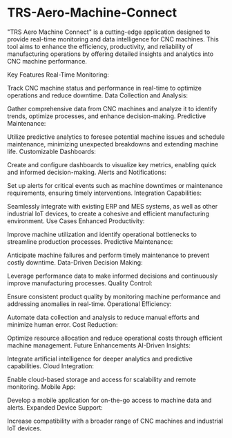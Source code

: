 # TRS-Aero-Machine-Connect
"TRS Aero Machine Connect" is a cutting-edge application designed to provide real-time monitoring and data intelligence for CNC machines. This tool aims to enhance the efficiency, productivity, and reliability of manufacturing operations by offering detailed insights and analytics into CNC machine performance.

Key Features
Real-Time Monitoring:

Track CNC machine status and performance in real-time to optimize operations and reduce downtime.
Data Collection and Analysis:

Gather comprehensive data from CNC machines and analyze it to identify trends, optimize processes, and enhance decision-making.
Predictive Maintenance:

Utilize predictive analytics to foresee potential machine issues and schedule maintenance, minimizing unexpected breakdowns and extending machine life.
Customizable Dashboards:

Create and configure dashboards to visualize key metrics, enabling quick and informed decision-making.
Alerts and Notifications:

Set up alerts for critical events such as machine downtimes or maintenance requirements, ensuring timely interventions.
Integration Capabilities:

Seamlessly integrate with existing ERP and MES systems, as well as other industrial IoT devices, to create a cohesive and efficient manufacturing environment.
Use Cases
Enhanced Productivity:

Improve machine utilization and identify operational bottlenecks to streamline production processes.
Predictive Maintenance:

Anticipate machine failures and perform timely maintenance to prevent costly downtime.
Data-Driven Decision Making:

Leverage performance data to make informed decisions and continuously improve manufacturing processes.
Quality Control:

Ensure consistent product quality by monitoring machine performance and addressing anomalies in real-time.
Operational Efficiency:

Automate data collection and analysis to reduce manual efforts and minimize human error.
Cost Reduction:

Optimize resource allocation and reduce operational costs through efficient machine management.
Future Enhancements
AI-Driven Insights:

Integrate artificial intelligence for deeper analytics and predictive capabilities.
Cloud Integration:

Enable cloud-based storage and access for scalability and remote monitoring.
Mobile App:

Develop a mobile application for on-the-go access to machine data and alerts.
Expanded Device Support:

Increase compatibility with a broader range of CNC machines and industrial IoT devices.
